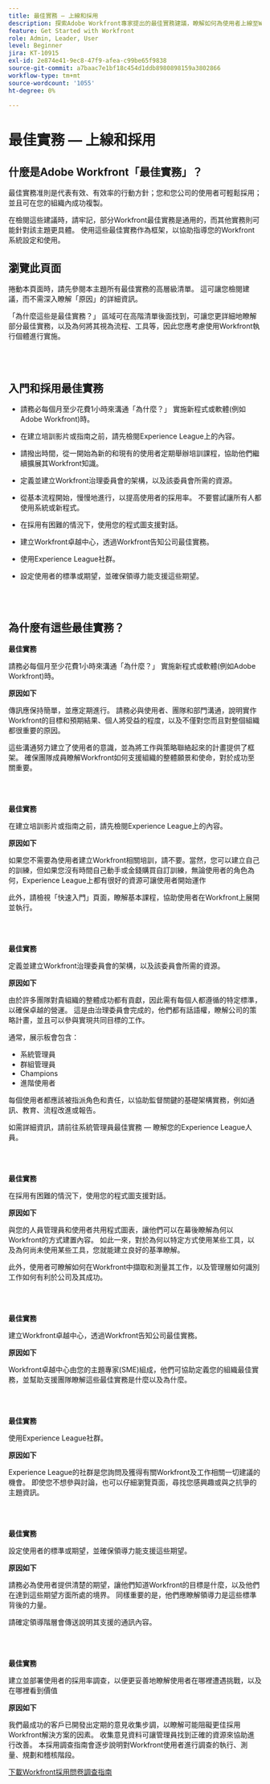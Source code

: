 ```yaml
---
title: 最佳實務 — 上線和採用
description: 探索Adobe Workfront專家提出的最佳實務建議，瞭解如何為使用者上線至Workfront以及提高使用者採用率。
feature: Get Started with Workfront
role: Admin, Leader, User
level: Beginner
jira: KT-10915
exl-id: 2e874e41-9ec8-47f9-afea-c99be65f9838
source-git-commit: a7baac7e1bf18c454d1ddb8980898159a3802866
workflow-type: tm+mt
source-wordcount: '1055'
ht-degree: 0%

---
```


# 最佳實務 — 上線和採用

## 什麼是Adobe Workfront「最佳實務」？

最佳實務准則是代表有效、有效率的行動方針；您和您公司的使用者可輕鬆採用；並且可在您的組織內成功複製。

在檢閱這些建議時，請牢記，部分Workfront最佳實務是通用的，而其他實務則可能針對該主題更具體。 使用這些最佳實務作為框架，以協助指導您的Workfront系統設定和使用。

## 瀏覽此頁面

捲動本頁面時，請先參閱本主題所有最佳實務的高層級清單。 這可讓您檢閱建議，而不需深入瞭解「原因」的詳細資訊。

「為什麼這些是最佳實務？」 區域可在高階清單後面找到，可讓您更詳細地瞭解部分最佳實務，以及為何將其視為流程、工具等，因此您應考慮使用Workfront執行個體進行實施。

</br>
</br>

## 入門和採用最佳實務

* 請務必每個月至少花費1小時來溝通「為什麼？」 實施新程式或軟體(例如Adobe Workfront)時。

* 在建立培訓影片或指南之前，請先檢閱Experience League上的內容。

* 請撥出時間，從一開始為新的和現有的使用者定期舉辦培訓課程，協助他們繼續擴展其Workfront知識。

* 定義並建立Workfront治理委員會的架構，以及該委員會所需的資源。

* 從基本流程開始，慢慢地進行，以提高使用者的採用率。 不要嘗試讓所有人都使用系統或新程式。

* 在採用有困難的情況下，使用您的程式圖支援對話。

* 建立Workfront卓越中心，透過Workfront告知公司最佳實務。

* 使用Experience League社群。

* 設定使用者的標準或期望，並確保領導力能支援這些期望。

</br>
</br>


## 為什麼有這些最佳實務？

**最佳實務**

請務必每個月至少花費1小時來溝通「為什麼？」 實施新程式或軟體(例如Adobe Workfront)時。

**原因如下**

傳訊應保持簡單，並應定期進行。 請務必與使用者、團隊和部門溝通，說明實作Workfront的目標和預期結果、個人將受益的程度，以及不僅對您而且對整個組織都很重要的原因。

這些溝通努力建立了使用者的意識，並為將工作與策略聯絡起來的計畫提供了框架。 確保團隊成員瞭解Workfront如何支援組織的整體願景和使命，對於成功至關重要。

</br>
</br>

**最佳實務**

在建立培訓影片或指南之前，請先檢閱Experience League上的內容。

**原因如下**

如果您不需要為使用者建立Workfront相關培訓，請不要。當然，您可以建立自己的訓練，但如果您沒有時間自己動手或金錢購買自訂訓練，無論使用者的角色為何，Experience League上都有很好的資源可讓使用者開始運作

此外，請檢視「快速入門」頁面，瞭解基本課程，協助使用者在Workfront上展開並執行。

</br>
</br>

**最佳實務**

定義並建立Workfront治理委員會的架構，以及該委員會所需的資源。

**原因如下**

由於許多團隊對貴組織的整體成功都有貢獻，因此需有每個人都遵循的特定標準，以確保卓越的營運。 這是由治理委員會完成的，他們都有話語權，瞭解公司的策略計畫，並且可以參與實現共同目標的工作。

通常，展示板會包含：

* 系統管理員
* 群組管理員
* Champions
* 進階使用者


每個使用者都應該被指派角色和責任，以協助監督關鍵的基礎架構實務，例如通訊、教育、流程改進或報告。

如需詳細資訊，請前往系統管理員最佳實務 — 瞭解您的Experience League人員。

</br>
</br>

**最佳實務**

在採用有困難的情況下，使用您的程式圖支援對話。

**原因如下**

與您的人員管理員和使用者共用程式圖表，讓他們可以在幕後瞭解為何以Workfront的方式建置內容。 如此一來，對於為何以特定方式使用某些工具，以及為何尚未使用某些工具，您就能建立良好的基準瞭解。

此外，使用者可瞭解如何在Workfront中擷取和測量其工作，以及管理層如何識別工作如何有利於公司及其成功。

</br>
</br>

**最佳實務**

建立Workfront卓越中心，透過Workfront告知公司最佳實務。

**原因如下**

Workfront卓越中心由您的主題專家(SME)組成，他們可協助定義您的組織最佳實務，並幫助支援團隊瞭解這些最佳實務是什麼以及為什麼。

</br>
</br>

**最佳實務**

使用Experience League社群。

**原因如下**

Experience League的社群是您詢問及獲得有關Workfront及工作相關一切建議的機會。 即使您不想參與討論，也可以仔細瀏覽頁面，尋找您感興趣或與之抗爭的主題資訊。

</br>
</br>


**最佳實務**

設定使用者的標準或期望，並確保領導力能支援這些期望。

**原因如下**

請務必為使用者提供清楚的期望，讓他們知道Workfront的目標是什麼，以及他們在達到這些期望方面所處的境界。 同樣重要的是，他們應瞭解領導力是這些標準背後的力量。


請確定領導階層會傳送說明其支援的通訊內容。

</br>
</br>


**最佳實務**

建立並部署使用者的採用率調查，以便更妥善地瞭解使用者在哪裡遭遇挑戰，以及在哪裡看到價值

**原因如下**

我們最成功的客戶已開發出定期的意見收集步調，以瞭解可能阻礙更佳採用Workfront解決方案的因素。 收集意見資料可讓管理員找到正確的資源來協助進行改善。 本採用調查指南會逐步說明對Workfront使用者進行調查的執行、測量、規劃和稽核階段。

[下載Workfront採用問卷調查指南](../assets/adoption-survey.pdf)

